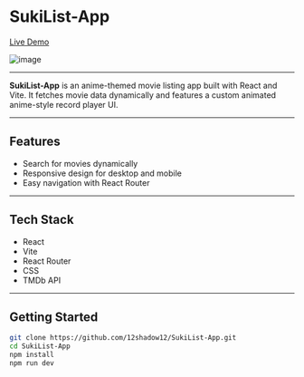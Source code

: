 # SukiList-App

[Live Demo](https://suki-list-app.vercel.app/)

![image](https://github.com/user-attachments/assets/3f467147-8618-4e50-b7a7-af0eab7cebaf)

---

**SukiList-App** is an anime-themed movie listing app built with React and Vite. It fetches movie data dynamically and features a custom animated anime-style record player UI.

---

## Features

- Search for movies dynamically
- Responsive design for desktop and mobile
- Easy navigation with React Router

---

## Tech Stack

- React
- Vite
- React Router
- CSS
- TMDb API

---

## Getting Started

```bash
git clone https://github.com/12shadow12/SukiList-App.git
cd SukiList-App
npm install
npm run dev